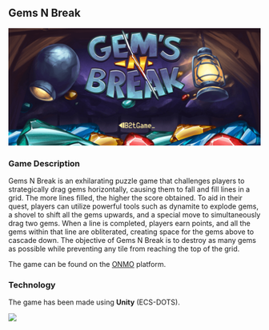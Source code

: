 ## Gems N Break

![](Assets/banner.png)

### Game Description

Gems N Break is an exhilarating puzzle game that challenges players to strategically drag gems horizontally, causing them to fall and fill lines in a grid. The more lines filled, the higher the score obtained. To aid in their quest, players can utilize powerful tools such as dynamite to explode gems, a shovel to shift all the gems upwards, and a special move to simultaneously drag two gems. When a line is completed, players earn points, and all the gems within that line are obliterated, creating space for the gems above to cascade down. The objective of Gems N Break is to destroy as many gems as possible while preventing any tile from reaching the top of the grid.

The game can be found on the [ONMO](https://play.onmo.com/) platform.

### Technology

The game has been made using **Unity** (ECS-DOTS).

![](Assets/gameplay.gif)
